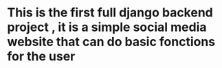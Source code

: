 # This is the first full django backend project , it is a simple social media website that can do basic fonctions for the user
